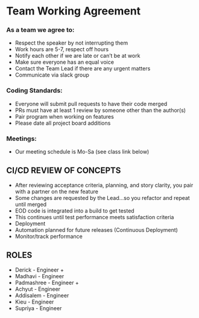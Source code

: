# Team Working Agreement
### As a team we agree to:
* Respect the speaker by not interrupting them
* Work hours are 5-7, respect off hours
* Notify each other if we are late or can’t be at work
* Make sure everyone has an equal voice
* Contact the Team Lead if there are any urgent matters
* Communicate via slack group
### Coding Standards:
* Everyone will submit pull requests to have their code merged
* PRs must have at least 1 review by someone other than the author(s)
* Pair program when working on features
* Please date all project board additions
### Meetings:
* Our meeting schedule is Mo-Sa (see class link below)

## CI/CD REVIEW OF CONCEPTS
* After reviewing acceptance criteria, planning, and story clarity, you pair with a partner on the new feature
* Some changes are requested by the Lead...so you refactor and repeat until merged
* EOD code is integrated into a build to get tested
* This continues until test performance meets satisfaction criteria
* Deployment
* Automation planned for future releases (Continuous Deployment)
* Monitor/track performance

## ROLES
* Derick - Engineer +
* Madhavi - Engineer
* Padmashree - Engineer +
* Achyut - Engineer
* Addisalem - Engineer
* Kieu - Engineer
* Supriya - Engineer